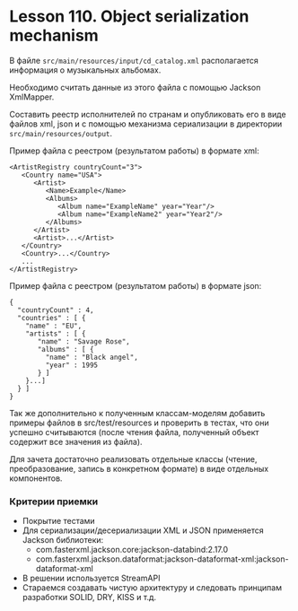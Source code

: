 # Lesson 110. Object serialization mechanism

В файле `src/main/resources/input/cd_catalog.xml` располагается информация о музыкальных альбомах.

Необходимо считать данные из этого файла с помощью Jackson XmlMapper.

Составить реестр исполнителей по странам и опубликовать его в виде файлов xml, json и с помощью механизма 
сериализации в директории `src/main/resources/output`.

Пример файла с реестром (результатом работы) в формате xml:

    <ArtistRegistry countryCount="3">
       <Country name="USA">
          <Artist>
             <Name>Example</Name>
             <Albums>
                <Album name="ExampleName" year="Year"/>
                <Album name="ExampleName2" year="Year2"/>
             </Albums>
          </Artist>
          <Artist>...</Artist>
       </Country>
       <Country>...</Country>
       ...
    </ArtistRegistry>

Пример файла с реестром (результатом работы) в формате json:

    {
      "countryCount" : 4,
      "countries" : [ {
        "name" : "EU",
        "artists" : [ {
           "name" : "Savage Rose",
           "albums" : [ {
             "name" : "Black angel",
             "year" : 1995
           } ]
        }...]
      } ]
    }


Так же дополнительно к полученным классам-моделям добавить примеры файлов в src/test/resources и проверить в тестах, 
что они успешно считываются (после чтения файла, полученный объект содержит все значения из файла).

Для зачета достаточно реализовать отдельные классы (чтение, преобразование, запись в конкретном формате) в виде 
отдельных компонентов.

### Критерии приемки

* Покрытие тестами
* Для сериализации/десериализации XML и JSON применяется Jackson библиотеки:
   * com.fasterxml.jackson.core:jackson-databind:2.17.0
   * com.fasterxml.jackson.dataformat:jackson-dataformat-xml:jackson-dataformat-xml
* В решении используется StreamAPI
* Стараемся создавать чистую архитектуру и следовать принципам разработки SOLID, DRY, KISS и т.д.